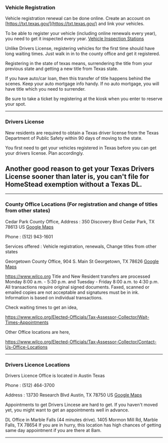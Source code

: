 
### Vehicle Registration
Vehicle registration renewal can be done online. Create an account on [https://txt.texas.gov/](https://txt.texas.gov/) and link your vehicles.

To be able to register your vehicle (including online renewals every year), you need to get it inspected every year. [Vehicle Inspection Stations](./vehicleinspections.md)

Unlike Drivers License, registering vehicles for the first time should have long waiting times. Just walk in in to the county office and get it registered.

Registering in the state of texas means, surrendering the title from your previous state and getting a new title from Texas state.

If you have auto/car loan, then this transfer of title happens behind the scenes. Keep your auto mortgage info handy. If no auto mortgage, you will have title which you need to surrender.

Be sure to take a ticket by registering at the kiosk when you enter to reserve your spot.

___

### Drivers License
New residents are required to obtain a Texas driver license from the Texas Department of Public Safety within 90 days of moving to the state.

You first need to get your vehicles registered in Texas before you can get your drivers license. Plan accordingly.

## Another good reason to get your Texas Drivers License sooner than later is, you can't file for HomeStead exemption without a Texas DL.

___
### County Office Locations (For registration and change of titles from other states)

Cedar Park County Office,
Address : 350 Discovery Blvd Cedar Park, TX 78613 US [Google Maps](https://goo.gl/maps/NiYKoFQkw6F7kg1E9)

Phone : (512) 943-1601

Services offered : Vehicle registration, renewals, Change titles from other states

Georgetown County Office,
904 S. Main St Georgetown, TX 78626 [Google Maps](https://goo.gl/maps/HP5K1xpFE4dvUD5y8)


https://www.wilco.org
Title and New Resident transfers are processed Monday 8:00 a.m. - 5:30 p.m. and Tuesday - Friday 8:00 a.m. to 4:30 p.m. All transactions require original signed documents. Faxed, scanned or emailed copies are not acceptable and signatures must be in ink. Information is based on individual transactions. 


Check waiting times to get an idea,

https://www.wilco.org/Elected-Officials/Tax-Assessor-Collector/Wait-Times-Appointments

Other Office locations are here,

https://www.wilco.org/Elected-Officials/Tax-Assessor-Collector/Contact-Us-Office-Locations
___

### Drivers Licence Locations

Drivers Licence Office is located in Austin Texas

Phone : (512) 464-3700

Address : 13730 Research Blvd Austin, TX 78750 US [Google Maps](https://goo.gl/maps/F9rDwg6tFotx6uyY7)

Appointments to get Drivers Lincese are hard to get. If you haven't moved yet, you might want to get an appointments well in advance.


DL Office in Marble Falls (44 minutes drive).
1405 Mormon Mill Rd, Marble Falls, TX 78654
If you are in hurry, this location has high chances of getting same day appointment if you  are there at 8am.

___


